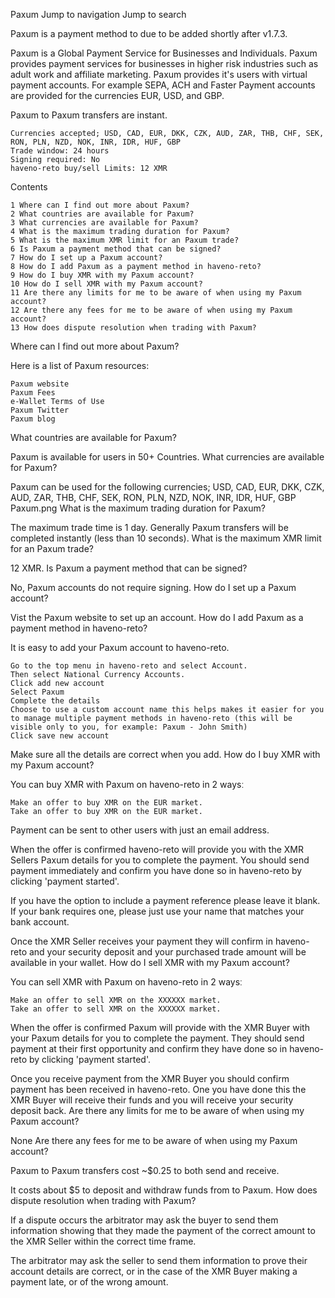 Paxum
Jump to navigation
Jump to search

Paxum is a payment method to due to be added shortly after v1.7.3.

Paxum is a Global Payment Service for Businesses and Individuals. Paxum provides payment services for businesses in higher risk industries such as adult work and affiliate marketing. Paxum provides it's users with virtual payment accounts. For example SEPA, ACH and Faster Payment accounts are provided for the currencies EUR, USD, and GBP.

Paxum to Paxum transfers are instant.

    Currencies accepted; USD, CAD, EUR, DKK, CZK, AUD, ZAR, THB, CHF, SEK, RON, PLN, NZD, NOK, INR, IDR, HUF, GBP
    Trade window: 24 hours
    Signing required: No
    haveno-reto buy/sell Limits: 12 XMR

Contents

    1 Where can I find out more about Paxum?
    2 What countries are available for Paxum?
    3 What currencies are available for Paxum?
    4 What is the maximum trading duration for Paxum?
    5 What is the maximum XMR limit for an Paxum trade?
    6 Is Paxum a payment method that can be signed?
    7 How do I set up a Paxum account?
    8 How do I add Paxum as a payment method in haveno-reto?
    9 How do I buy XMR with my Paxum account?
    10 How do I sell XMR with my Paxum account?
    11 Are there any limits for me to be aware of when using my Paxum account?
    12 Are there any fees for me to be aware of when using my Paxum account?
    13 How does dispute resolution when trading with Paxum?

Where can I find out more about Paxum?

Here is a list of Paxum resources:

    Paxum website
    Paxum Fees
    e-Wallet Terms of Use
    Paxum Twitter
    Paxum blog

What countries are available for Paxum?

Paxum is available for users in 50+ Countries.
What currencies are available for Paxum?

Paxum can be used for the following currencies; USD, CAD, EUR, DKK, CZK, AUD, ZAR, THB, CHF, SEK, RON, PLN, NZD, NOK, INR, IDR, HUF, GBP
Paxum.png
What is the maximum trading duration for Paxum?

The maximum trade time is 1 day. Generally Paxum transfers will be completed instantly (less than 10 seconds).
What is the maximum XMR limit for an Paxum trade?

12 XMR.
Is Paxum a payment method that can be signed?

No, Paxum accounts do not require signing.
How do I set up a Paxum account?

Vist the Paxum website to set up an account.
How do I add Paxum as a payment method in haveno-reto?

It is easy to add your Paxum account to haveno-reto.

    Go to the top menu in haveno-reto and select Account.
    Then select National Currency Accounts.
    Click add new account
    Select Paxum
    Complete the details
    Choose to use a custom account name this helps makes it easier for you to manage multiple payment methods in haveno-reto (this will be visible only to you, for example: Paxum - John Smith)
    Click save new account

Make sure all the details are correct when you add.
How do I buy XMR with my Paxum account?

You can buy XMR with Paxum on haveno-reto in 2 waysː

    Make an offer to buy XMR on the EUR market.
    Take an offer to buy XMR on the EUR market.

Payment can be sent to other users with just an email address.

When the offer is confirmed haveno-reto will provide you with the XMR Sellers Paxum details for you to complete the payment. You should send payment immediately and confirm you have done so in haveno-reto by clicking 'payment started'.

If you have the option to include a payment reference please leave it blank. If your bank requires one, please just use your name that matches your bank account.

Once the XMR Seller receives your payment they will confirm in haveno-reto and your security deposit and your purchased trade amount will be available in your wallet.
How do I sell XMR with my Paxum account?

You can sell XMR with Paxum on haveno-reto in 2 waysː

    Make an offer to sell XMR on the XXXXXX market.
    Take an offer to sell XMR on the XXXXXX market.

When the offer is confirmed Paxum will provide with the XMR Buyer with your Paxum details for you to complete the payment. They should send payment at their first opportunity and confirm they have done so in haveno-reto by clicking 'payment started'.

Once you receive payment from the XMR Buyer you should confirm payment has been received in haveno-reto. One you have done this the XMR Buyer will receive their funds and you will receive your security deposit back.
Are there any limits for me to be aware of when using my Paxum account?

None
Are there any fees for me to be aware of when using my Paxum account?

Paxum to Paxum transfers cost ~$0.25 to both send and receive.

It costs about $5 to deposit and withdraw funds from to Paxum.
How does dispute resolution when trading with Paxum?

If a dispute occurs the arbitrator may ask the buyer to send them information showing that they made the payment of the correct amount to the XMR Seller within the correct time frame.

The arbitrator may ask the seller to send them information to prove their account details are correct, or in the case of the XMR Buyer making a payment late, or of the wrong amount. 
